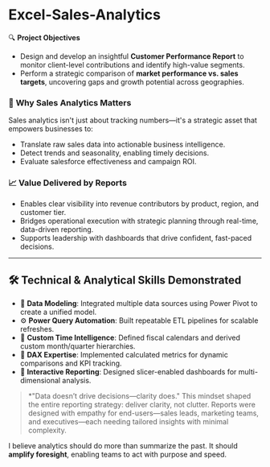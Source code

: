 # Excel-Sales-Analytics
🔍 **Project Objectives**

* Design and develop an insightful **Customer Performance Report** to monitor client-level contributions and identify high-value segments.
* Perform a strategic comparison of **market performance vs. sales targets**, uncovering gaps and growth potential across geographies.

### 🎯 **Why Sales Analytics Matters**

Sales analytics isn't just about tracking numbers—it's a strategic asset that empowers businesses to:

* Translate raw sales data into actionable business intelligence.
* Detect trends and seasonality, enabling timely decisions.
* Evaluate salesforce effectiveness and campaign ROI.

### 📈 **Value Delivered by Reports**

* Enables clear visibility into revenue contributors by product, region, and customer tier.
* Bridges operational execution with strategic planning through real-time, data-driven reporting.
* Supports leadership with dashboards that drive confident, fast-paced decisions.

---

## 🛠 Technical & Analytical Skills Demonstrated

* 📌 **Data Modeling**: Integrated multiple data sources using Power Pivot to create a unified model.
* ⚙️ **Power Query Automation**: Built repeatable ETL pipelines for scalable refreshes.
* 📅 **Custom Time Intelligence**: Defined fiscal calendars and derived custom month/quarter hierarchies.
* 🧠 **DAX Expertise**: Implemented calculated metrics for dynamic comparisons and KPI tracking.
* 🧩 **Interactive Reporting**: Designed slicer-enabled dashboards for multi-dimensional analysis.


> *"Data doesn’t drive decisions—clarity does."
> This mindset shaped the entire reporting strategy: deliver clarity, not clutter. Reports were designed with empathy for end-users—sales leads, marketing teams, and executives—each needing tailored insights with minimal complexity.

I believe analytics should do more than summarize the past. It should **amplify foresight**, enabling teams to act with purpose and speed.



